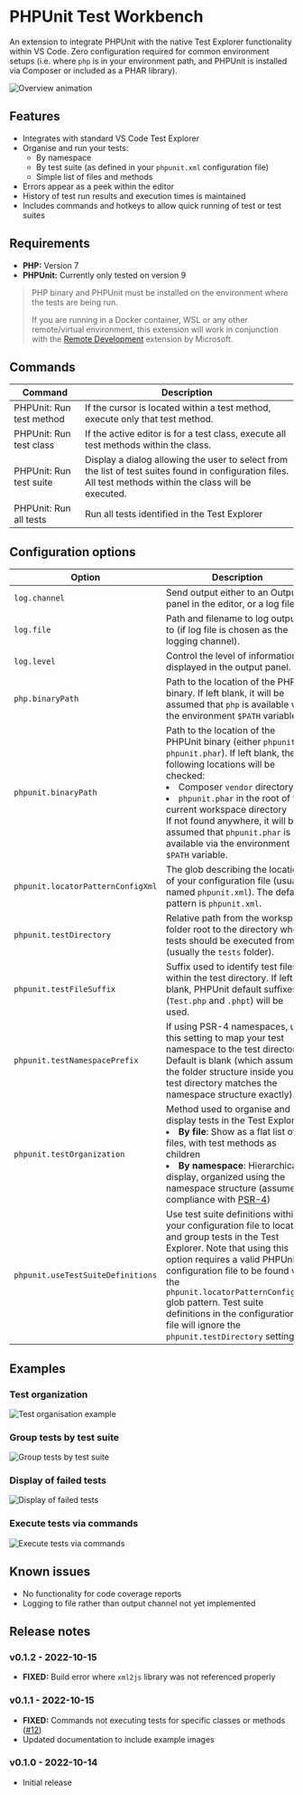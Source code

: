 # PHPUnit Test Workbench

An extension to integrate PHPUnit with the native Test Explorer functionality within VS Code. Zero configuration required for common environment setups (i.e. where `php` is in your environment path, and PHPUnit is installed via Composer or included as a PHAR library).

![Overview animation](docs/images/overview.gif)

## Features
* Integrates with standard VS Code Test Explorer
* Organise and run your tests:
  * By namespace
  * By test suite (as defined in your `phpunit.xml` configuration file)
  * Simple list of files and methods
* Errors appear as a peek within the editor
* History of test run results and execution times is maintained
* Includes commands and hotkeys to allow quick running of test or test suites

## Requirements
* __PHP:__ Version 7
* __PHPUnit:__ Currently only tested on version 9

>PHP binary and PHPUnit must be installed on the environment where the tests are being run. 
>
>If you are running in a Docker container, WSL or any other remote/virtual environment, this extension will work in conjunction with the [Remote Development](https://marketplace.visualstudio.com/items?itemName=ms-vscode-remote.vscode-remote-extensionpack) extension by Microsoft.

## Commands
|Command|Description|
|-------|-----------|
|PHPUnit: Run test method|If the cursor is located within a test method, execute only that test method.|
|PHPUnit: Run test class|If the active editor is for a test class, execute all test methods within the class.|
|PHPUnit: Run test suite|Display a dialog allowing the user to select from the list of test suites found in configuration files. All test methods within the class will be executed.|
|PHPUnit: Run all tests|Run all tests identified in the Test Explorer|

## Configuration options
|Option|Description|
|------|-----------|
|`log.channel`|Send output either to an Output panel in the editor, or a log file.|
|`log.file`|Path and filename to log output to (if log file is chosen as the logging channel).|
|`log.level`|Control the level of information displayed in the output panel.|
|`php.binaryPath`|Path to the location of the PHP binary. If left blank, it will be assumed that `php` is available via the environment `$PATH` variable.|
|`phpunit.binaryPath`|Path to the location of the PHPUnit binary (either `phpunit` or `phpunit.phar`). If left blank, the following locations will be checked: <li>Composer `vendor` directory</li><li>`phpunit.phar` in the root of the current workspace directory</li>If not found anywhere, it will be assumed that `phpunit.phar` is available via the environment `$PATH` variable.|
|`phpunit.locatorPatternConfigXml`|The glob describing the location of your configuration file (usually named `phpunit.xml`). The default pattern is `phpunit.xml`.|
|`phpunit.testDirectory`|Relative path from the workspace folder root to the directory where tests should be executed from (usually the `tests` folder).|
|`phpunit.testFileSuffix`|Suffix used to identify test files within the test directory. If left blank, PHPUnit default suffixes (`Test.php` and `.phpt`) will be used.|
|`phpunit.testNamespacePrefix`|If using PSR-4 namespaces, use this setting to map your test namespace to the test directory. Default is blank (which assumes the folder structure inside your test directory matches the namespace structure exactly).|
|`phpunit.testOrganization`|Method used to organise and display tests in the Test Explorer:<li>__By file__: Show as a flat list of files, with test methods as children</li><li>__By namespace__: Hierarchical display, organized using the namespace structure (assumes compliance with [PSR-4](https://www.php-fig.org/psr/psr-4/))</li>|
|`phpunit.useTestSuiteDefinitions`|Use test suite definitions within your configuration file to locate and group tests in the Test Explorer. Note that using this option requires a valid PHPUnit configuration file to be found via the `phpunit.locatorPatternConfigXml` glob pattern. Test suite definitions in the configuration file will ignore the `phpunit.testDirectory` setting.|

## Examples
### Test organization
![Test organisation example](docs/images/example-test-organization.gif)

### Group tests by test suite
![Group tests by test suite](docs/images/example-test-suites.gif)

### Display of failed tests
![Display of failed tests](docs/images/example-failed-test-peek.gif)

### Execute tests via commands
![Execute tests via commands](docs/images/example-commands.gif)

## Known issues
* No functionality for code coverage reports
* Logging to file rather than output channel not yet implemented

## Release notes
### v0.1.2 - 2022-10-15
* __FIXED:__ Build error where `xml2js` library was not referenced properly

### v0.1.1 - 2022-10-15
* __FIXED:__ Commands not executing tests for specific classes or methods ([#12](https://github.com/chiefmyron/phpunit-test-workbench/issues/12))
* Updated documentation to include example images

### v0.1.0 - 2022-10-14
* Initial release

